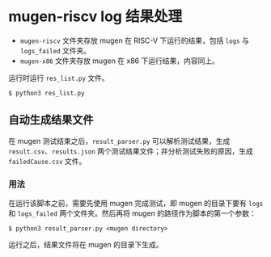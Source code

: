 # mugen-riscv log 结果处理

- `mugen-riscv` 文件夹存放 mugen 在 RISC-V 下运行的结果，包括 `logs` 与 `logs_failed` 文件夹。
- `mugen-x86` 文件夹存放 mugen 在 x86 下运行结果，内容同上。

运行时运行 `res_list.py` 文件。

```shell-session
$ python3 res_list.py
```

## 自动生成结果文件

在 mugen 测试结束之后，`result_parser.py` 可以解析测试结果，生成 `result.csv`、`results.json` 两个测试结果文件；并分析测试失败的原因，生成 `failedCause.csv` 文件。

### 用法

在运行该脚本之前，需要先使用 mugen 完成测试，即 mugen 的目录下要有 `logs` 和 `logs_failed` 两个文件夹。然后再将 mugen 的路径作为脚本的第一个参数：

```shell-session
$ python3 result_parser.py <mugen directory>
``` 

运行之后，结果文件将在 mugen 的目录下生成。
